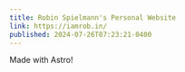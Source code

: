 ```yaml
---
title: Robin Spielmann's Personal Website
link: https://iamrob.in/
published: 2024-07-26T07:23:21-0400
---
```


Made with Astro!
